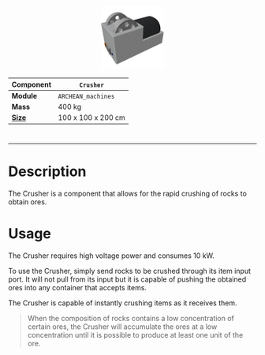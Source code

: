 <p align="center">
  <img src="Crusher.png" />
</p>

|Component|`Crusher`|
|---|---|
|**Module**|`ARCHEAN_machines`|
|**Mass**|400 kg|
|[**Size**](# "Based on the component's occupancy in a fixed 25cm grid.")|100 x 100 x 200 cm|
#
---

# Description
The Crusher is a component that allows for the rapid crushing of rocks to obtain ores.

# Usage
The Crusher requires high voltage power and consumes 10 kW.

To use the Crusher, simply send rocks to be crushed through its item input port. It will not pull from its input but it is capable of pushing the obtained ores into any container that accepts items.

The Crusher is capable of instantly crushing items as it receives them.

> When the composition of rocks contains a low concentration of certain ores, the Crusher will accumulate the ores at a low concentration until it is possible to produce at least one unit of the ore.
